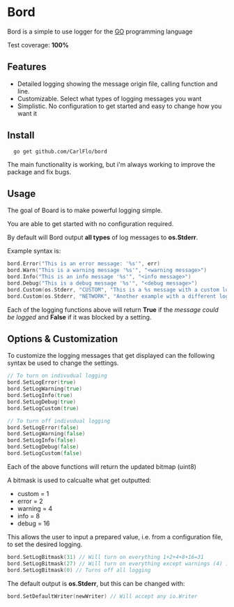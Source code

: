 # Bord

Bord is a simple to use logger for the [GO](https://golang.org/) programming language

Test coverage: **100%**

## Features
- Detailed logging showing the message origin file, calling function and line.
- Customizable. Select what types of logging messages you want
- Simplistic. No configuration to get started and easy to change how you want it


## Install

```
  go get github.com/CarlFlo/bord
```

The main functionality is working, but i'm always working to improve the package and fix bugs.

## Usage

The goal of Board is to make powerful logging simple.

You are able to get started with no configuration required.

By default will Bord output **all types** of log messages to **os.Stderr**.


Example syntax is:
```go
bord.Error("This is an error message: '%s'", err)
bord.Warn("This is a warning message '%s'", "<warning message>")
bord.Info("This is an info message '%s'", "<info message>")
bord.Debug("This is a debug message '%s'", "<debug message>")
bord.Custom(os.Stderr, "CUSTOM", "This is a %s message with a custom log tag", "custom")
bord.Custom(os.Stderr, "NETWORK", "Another example with a different log tag")
```

Each of the logging functions above will return **True** if the *message could be logged* and **False** if it was blocked by a setting.

## Options & Customization

To customize the logging messages that get displayed can the following syntax be used to change the settings.

```go
// To turn on indivudual logging
bord.SetLogError(true)
bord.SetLogWarning(true)
bord.SetLogInfo(true)
bord.SetLogDebug(true)
bord.SetLogCustom(true)

// To turn off indivudual logging
bord.SetLogError(false)
bord.SetLogWarning(false)
bord.SetLogInfo(false)
bord.SetLogDebug(false)
bord.SetLogCustom(false)
```
Each of the above functions will return the updated bitmap (uint8)

A bitmask is used to calcualte what get outputted:
* custom = 1
* error = 2
* warning = 4
* info = 8
* debug = 16

This allows the user to input a prepared value, i.e. from a configuration file, to set the desired logging.
```go
bord.SetLogBitmask(31) // Will turn on everything 1+2+4+8+16=31
bord.SetLogBitmask(27) // Will turn on everything except warnings (4) 1+2+8+16=27
bord.SetLogBitmask(0) // Turns off all logging
```

The default output is **os.Stderr**, but this can be changed with:
```go
bord.SetDefaultWriter(newWriter) // Will accept any io.Writer
```
